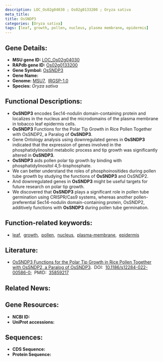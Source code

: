 ```yaml
---
description: LOC_Os02g04030 ; Os02g0133200 ; Oryza sativa
meta_title:
title: OsSNDP3
categories: [Oryza sativa]
tags: [leaf, growth, pollen, nucleus, plasma membrane, epidermis]
---
```


## Gene Details:
- **MSU gene ID:** [LOC_Os02g04030](http://rice.uga.edu/cgi-bin/ORF_infopage.cgi?orf=LOC_Os02g04030)  
- **RAPdb gene ID:** [Os02g0133200](https://rapdb.dna.affrc.go.jp/locus/?name=Os02g0133200)  
- **Gene Symbol:** <u>OsSNDP3</u>
- **Gene Name:**
- **Genome:**  [MSU7](http://rice.uga.edu/),&nbsp;&nbsp;[IRGSP-1.0](https://rapdb.dna.affrc.go.jp/download/irgsp1.html)
- **Species:** *Oryza sativa*

## Functional Descriptions:
   - **OsSNDP3** encodes Sec14-nodulin domain-containing protein and localizes in the nucleus and the microdomains of the plasma membrane in tobacco leaf epidermis cells.
   - **OsSNDP3** Functions for the Polar Tip Growth in Rice Pollen Together with OsSNDP2, a Paralog of **OsSNDP3**.
   - Gene Ontology analysis using downregulated genes in **OsSNDP3** indicated that the expression of genes involved in the phosphatidylinositol metabolic process and tip growth was significantly altered in **OsSNDP3**.
   - **OsSNDP3** aids pollen polar tip growth by binding with phosphatidylinositol 4,5-bisphosphate.
   - We can better understand the roles of phosphoinositides during pollen tube growth by studying the functions of **OsSNDP3** and OsSNDP2.
   - And downregulated genes in **OsSNDP3** might be useful targets for future research on polar tip growth.
   - We discovered that **OsSNDP3** plays a significant role in pollen tube germination using CRISPR/Cas9 systems, whereas another pollen-preferential Sec14-nodulin domain-containing protein, OsSNDP2, additively functions with **OsSNDP3** during pollen tube germination.

## Function-related keywords:
   - [leaf](/tags/leaf/),&nbsp;&nbsp;[growth](/tags/growth/),&nbsp;&nbsp;[pollen](/tags/pollen/),&nbsp;&nbsp;[nucleus](/tags/nucleus/),&nbsp;&nbsp;[plasma-membrane](/tags/plasma-membrane/),&nbsp;&nbsp;[epidermis](/tags/epidermis/)

## Literature:
   - [OsSNDP3 Functions for the Polar Tip Growth in Rice Pollen Together with OsSNDP2, a Paralog of OsSNDP3](https://www.doi.org/10.1186/s12284-022-00586-0).&nbsp;&nbsp;DOI:&nbsp;&nbsp;[10.1186/s12284-022-00586-0](https://www.doi.org/10.1186/s12284-022-00586-0);&nbsp;&nbsp;PMID:&nbsp;&nbsp;[35859217](https://pubmed.ncbi.nlm.nih.gov/35859217/)

## Related News:

## Gene Resources:
- **NCBI ID:**  []()
- **UniProt accessions:** [](https://www.uniprot.org/uniprotkb//entry)

## Sequences:
- **CDS Sequence:**
- **Protein Sequence:**
